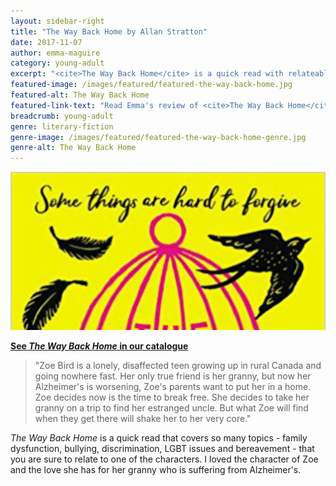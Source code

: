 ```yaml
---
layout: sidebar-right
title: "The Way Back Home by Allan Stratton"
date: 2017-11-07
author: emma-maguire
category: young-adult
excerpt: "<cite>The Way Back Home</cite> is a quick read with relateable characters that covers many topics."
featured-image: /images/featured/featured-the-way-back-home.jpg
featured-alt: The Way Back Home
featured-link-text: "Read Emma's review of <cite>The Way Back Home</cite>, by Allan Stratton."
breadcrumb: young-adult
genre: literary-fiction
genre-image: /images/featured/featured-the-way-back-home-genre.jpg
genre-alt: The Way Back Home
---
```


![The Way Back Home](/images/featured/featured-the-way-back-home.jpg)

**[See <cite>The Way Back Home</cite> in our catalogue](https://suffolk.spydus.co.uk/cgi-bin/spydus.exe/ENQ/OPAC/BIBENQ?BRN=2137333)**

> "Zoe Bird is a lonely, disaffected teen growing up in rural Canada and going nowhere fast. Her only true friend is her granny, but now her Alzheimer's is worsening, Zoe's parents want to put her in a home. Zoe decides now is the time to break free. She decides to take her granny on a trip to find her estranged uncle. But what Zoe will find when they get there will shake her to her very core."

<cite>The Way Back Home</cite> is a quick read that covers so many topics - family dysfunction, bullying, discrimination, LGBT issues and bereavement - that you are sure to relate to one of the characters. I loved the character of Zoe and the love she has for her granny who is suffering from Alzheimer's.

